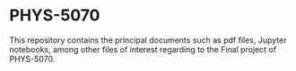 # PHYS-5070

This repository contains the principal documents such as pdf files, Jupyter notebooks, among other files of interest regarding to the Final project 
of PHYS-5070.

